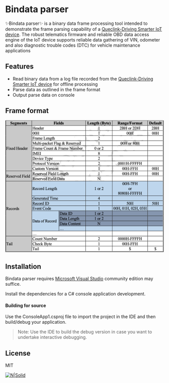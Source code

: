 # Bindata parser

✨Bindata parser✨ is a binary data frame processing tool intended to demonstrate the frame parsing capability of a [Queclink-Driving Smarter IoT device](https://www.queclink.com/product/gv501lg/). The robust telematics firmware and reliable OBD data access engine of the IoT device supports reliable data gathering of VIN, odometer and also diagnostic trouble codes (DTC) for vehicle maintenance applications

## Features

- Read binary data from a log file recorded from the [Queclink-Driving Smarter IoT device](https://www.queclink.com/product/gv501lg/) for offline processing 
- Parse data as outlined in the frame format
- Output parse data on console

## Frame format
![Frame format](frameformat.png)

## Installation

Bindata parser requires [Microsoft Visual Studio](https://visualstudio.microsoft.com/vs/community/) community edition may suffice. 

Install the dependencies for a C# console application development.

#### Building for source

Use the ConsoleApp1.csproj file to import the project in the IDE and then build/debug your application.

> Note: Use the IDE to build the debug version in case you want to undertake interactive debugging.

## License

MIT

[![N|Solid](https://upload.wikimedia.org/wikipedia/commons/4/4f/Csharp_Logo.png)](https://upload.wikimedia.org/wikipedia/commons/4/4f/Csharp_Logo.png)
